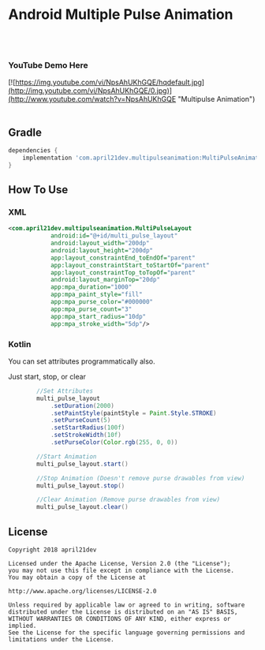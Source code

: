 # Android Multiple Pulse Animation


<br/><br/>
### YouTube Demo Here
[![https://img.youtube.com/vi/NpsAhUKhGQE/hqdefault.jpg](http://img.youtube.com/vi/NpsAhUKhGQE/0.jpg)](http://www.youtube.com/watch?v=NpsAhUKhGQE "Multipulse Animation")
<br/><br/>


## Gradle
```gradle
dependencies {
    implementation 'com.april21dev.multipulseanimation:MultiPulseAnimation:1.0.1'
}
```


## How To Use
### XML
```xml
<com.april21dev.multipulseanimation.MultiPulseLayout
            android:id="@+id/multi_pulse_layout"
            android:layout_width="200dp"
            android:layout_height="200dp"
            app:layout_constraintEnd_toEndOf="parent"
            app:layout_constraintStart_toStartOf="parent"
            app:layout_constraintTop_toTopOf="parent"
            android:layout_marginTop="20dp"
            app:mpa_duration="1000"
            app:mpa_paint_style="fill"
            app:mpa_purse_color="#000000"
            app:mpa_purse_count="3"
            app:mpa_start_radius="10dp"
            app:mpa_stroke_width="5dp"/>
```

### Kotlin
You can set attributes programmatically also.

Just start, stop, or clear
```java
        //Set Attributes
        multi_pulse_layout
            .setDuration(2000)
            .setPaintStyle(paintStyle = Paint.Style.STROKE)
            .setPurseCount(5)
            .setStartRadius(100f)
            .setStrokeWidth(10f)
            .setPurseColor(Color.rgb(255, 0, 0))

        //Start Animation
        multi_pulse_layout.start()

        //Stop Animation (Doesn't remove purse drawables from view)
        multi_pulse_layout.stop()

        //Clear Animation (Remove purse drawables from view)
        multi_pulse_layout.clear()
```



## License 
 ```code
Copyright 2018 april21dev

Licensed under the Apache License, Version 2.0 (the "License");
you may not use this file except in compliance with the License.
You may obtain a copy of the License at

http://www.apache.org/licenses/LICENSE-2.0

Unless required by applicable law or agreed to in writing, software
distributed under the License is distributed on an "AS IS" BASIS,
WITHOUT WARRANTIES OR CONDITIONS OF ANY KIND, either express or implied.
See the License for the specific language governing permissions and
limitations under the License.
```
